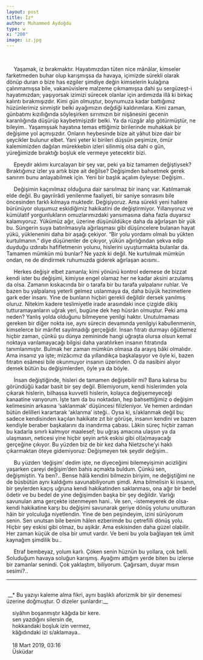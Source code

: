 ```yaml
---
layout: post
title: İz*
author: Muhammed Aydoğdu
type: w
x: "200"
image: iz.jpg
---
```


<br/>

&nbsp;&nbsp;&nbsp;&nbsp; Yaşamak, iz bırakmaktır. Hayatımızdan tüten nice mânâlar, kimseler farketmeden buhar olup karışmışsa da havaya, içimizde sürekli olarak dönüp duran o bize has ezgiler şimdiye değin kimselerin kulağına çalınmamışsa bile, vakanüvislere malzeme çıkmamışsa dahi şu sergüzeşt-i hayatımızdan; yaşıyorsak izimizi sürecek olanlar için ardımızda illâ ki birkaç kalıntı bırakmışızdır. Kimi gün olmuştur, boynumuza kadar battığımız hüzünlerimiz sinmiştir belki ayağımızın değdiği kaldırımlara. Kimi zaman, günbatımı kızıllığında söyleşirken sırrımızın bir nişânesini gecenin karanlığında düşürüp kaybetmişizdir belki. Ya da rüzgâr alıp götürmüştür, ne bileyim.. Yaşamışsak hayatına temas ettiğimiz birilerinde muhakkak bir değişime yol açmışızdır. Onların heybesinde bize ait yâhut bize dair bir şeycikler bulunur elbet. Yani yeter ki birileri düşsün peşimize, ömür kalemimizden dağılan mürekkebin izleri silinmiş olsa dahi o gün, yüreğimizde bıraktığı boşluk ele vermeye yetecektir bizi.

&nbsp;&nbsp;&nbsp;&nbsp; Epeydir aklımı kurcalayan bir şey var, peki ya biz tamamen değiştiysek? Bıraktığımız izler ya artık bize ait değilse? Değişimden bahsetmek gerek sanırım bunu anlayabilmek için. Yeni bir başlık açalım öyleyse: Değişim..

&nbsp;&nbsp;&nbsp;&nbsp; Değişimin kaçınılmaz olduğuna dair sarsılmaz bir inanç var. Katılmamak elde değil. Bu gayriirâdi yenilenme faaliyeti, bir saniye sonrasını bile öncesinden farklı kılmaya muktedir. Değişiyoruz. Ama sürekli yeni hallere bürünüyor oluşumuz eskidiğimiz hakikatini de değiştirmiyor. Yıllanıyoruz ve kümülatif yorgunlukların omuzlarımızdaki yansımasına daha fazla duyarsız kalamıyoruz. Yükümüz ağır, üzerine düşünüldükçe daha da ağırlaşan bir yük bu. Süngerin suya batırılmasıyla ağırlaşması gibi düşüncelere bulanan hayat yükü, yüklenenini daha bir aşağı çekiyor. “Bir yolu yordamı olmalı bu yükten kurtulmanın.” diye düşünenler de çıkıyor, yükün ağırlığından şekva edip duyduğu ızdırabı hafifletmenin yolunu, hislerini uyuşturmakta bulanlar da. Tamamen mümkün mü bunlar? Ne yazık ki değil. Ne kurtulmak mümkün ondan, ne de dindirmek ruhumuzda giderek ağırlaşan acısını..

&nbsp;&nbsp;&nbsp;&nbsp; Herkes değişir elbet zamanla; kimi yönünü kontrol edemese de bizzat kendi ister bu değişimi, kimiyse engel olamaz her ne kadar aksini arzulamış da olsa. Zamanın kıskacında bir o tarafa bir bu tarafa yalpalanır ruhlar. Ve bazen bu yalpalanış yeterli gelmez uslanmaya da, daha büyük hezimetlere gark eder insanı. Yine de bunların hiçbiri gerekli değildir dersek yanılmış oluruz. Nitekim kadere teslimiyetle irade arasındaki ince çizgide dikiş tutturamayanların uğrak yeri, bugüne dek hep hüsrân olmuştur. Peki ama neden? Yanlış yolda olduğunu bilmeyene yenilgi haktır. Unutulmaması gereken bir diğer nokta ise, aynı sürecin devamında yenilgiyi kabullenmenin, kimselerce bir mârifet sayılmadığı gerçeğidir. İnsan fıtratı durmayı öğütlemez hiçbir zaman, çünkü şu dünya zemininde hangi uğraşta olursa olsun kemal noktaya varılamayacağı bilgisi daha yaratılırken insanın fıtratında tanımlanmıştır. Bulmak her zaman mümkün olmasa da arayış bâki olmalıdır. Ama insanız ya işte; mizâcımız da yıllandıkça başkalaşıyor ve öyle ki, bazen fıtratın esâmesi bile okunmuyor insanın üzerinden. O da nasibini alıyor demek bütün bu değişimlerden, öyle ya da böyle.

&nbsp;&nbsp;&nbsp;&nbsp; İnsan değiştiğinde, hisleri de tamamen değişebilir mi? Bana kalırsa bu göründüğü kadar basit bir şey değil. Bilemiyorum, kendi hislerimden yola çıkarak hislerin, bilhassa kuvvetli hislerin, kolayca değişemeyeceği kanaatine varıyorum. İşte tam da bu noktadan, hep bahsettiğimiz o değişim kelimesinin arkasına ‘saklanmak’ düşüncesi filizleniyor. Ve hemen ardından bütün delilleri karartarak ‘aklanma’ isteği.. Oysa ki, s/aklanmak değil bu; sadece kendisinden kaçılan hakikate zıt bir görüşe, insanın kendini ve bazen kendiyle beraber başkalarını da inandırma çabası. Lâkin süreç hiçbir zaman bu kadarla sınırlı kalmıyor maalesef; bu uğraş amacına ulaşsın ya da ulaşmasın, neticesi yine hiçbir şeyin artık eskisi gibi ol(a)mayacağı gerçeğine çıkıyor. Bu yüzden biz de bir kez daha Nietzsche’yi haklı çıkarmaktan öteye gidemiyoruz: Değişmeyen tek şeydir değişim..

&nbsp;&nbsp;&nbsp;&nbsp; Bu yüzden ‘değişim’ dedim işte, ne diyeceğimi bilemeyişimin acizliğini yaşarken çareyi değişim’den bahis açmakta buldum. Çünkü sen, değişmiştin. Ya ben?.. Bense hâlâ kendini bilmezin biriyim, ne değiştiğimi ne de büsbütün aynı kaldığımı savunabiliyorum şimdi. Ama bilmelisin ki insanın, bir şeylerden kaçış uğruna kendi hakikatinden saklanması, ona ağır bir bedel ödetir ve bu bedel de yine değişimden başka bir şey değildir. Varlığı savunulan ama gerçekte istenmeyen hani.. Ve sen, -istemeyerek de olsa- kendi hakikatine karşı bu değişimi savunarak geriye dönüş yolunu unutturan hâin bir yolculuğa niyetlendin. Yine de ben peşindeyim, izini sürüyorum senin. Sen unutsan bile benim hâlen ezberimde bu çetrefilli dönüş yolu. Hiçbir şey eskisi gibi olmaz, bu aşikâr. Ama eskisinden daha güzel olabilir. Her zaman küçük de olsa bir umut vardır. Ve beni bu yola bağlayan tek ümit kaynağım şimdilik bu..

&nbsp;&nbsp;&nbsp;&nbsp; Etraf bembeyaz, yolum karlı. Çöken senin hüznün bu yollara, çok belli. Soluduğum havaya soluğun karışmış. Ayağımı attığım yerde biten bu izlerse bir zamanlar senindi. Çok yaklaştım, biliyorum. Çağırsam, duyar mısın sesimi?..

---
<br/>
&nbsp;__* Bu yazıyı kaleme alma fikri, aynı başlıklı aforizmik bir şiir denemesi üzerine doğmuştur. O dizeler şunlardır:__

&nbsp;&nbsp;&nbsp; siyâhın boşanmıştır kâğıda bir kere.  
&nbsp;&nbsp;&nbsp; sen yazdığını silersin de,  
&nbsp;&nbsp;&nbsp; hokkandaki boşluk izin vermez,  
&nbsp;&nbsp;&nbsp; kâğıdındaki izi s/aklamaya..  
<br/>
&nbsp;&nbsp;&nbsp; 18 Mart 2019, 03:16  
&nbsp;&nbsp;&nbsp; Üsküdar  
